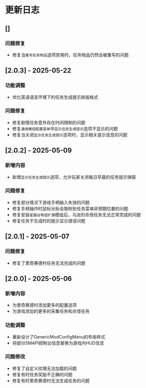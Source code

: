 # 更新日志

## []

### 问题修复

- 修复当`重写任务物品`选项禁用时，任务物品仍然会被重写的问题

## [2.0.3] - 2025-05-22

### 功能调整

- 优化英语语言环境下的任务生成提示排版格式

### 问题修复

- 修复剧情任务意外存在时间限制的问题
- 修复`通用模组配置菜单`中`显示任务生成提示`选项不显示的问题
- 修复当关闭`显示任务生成提示`选项时，显示相关提示信息的问题

## [2.0.2] - 2025-05-09

### 新增内容

- 新增`显示任务生成提示`选项，允许玩家关闭每日早晨的任务提示弹窗

### 问题修复

- 修复部分情况下游戏手柄输入失效的问题
- 修复手柄操作时鼠标光标会吸附到任务菜单非预期位置的问题
- 修复安装`星露谷物语扩展`模组后，马龙的杀怪任务无法正常完成的问题
- 修复任务不生成时的提示显示错误问题

## [2.0.1] - 2025-05-07

### 问题修复

- 修复了里奇赛德村任务无法完成的问题

## [2.0.0] - 2025-05-06

### 新增内容

- 为里奇赛德村添加更多的配置选项
- 为游戏添加的更多的采集任务和杀怪任务

### 功能调整

- 重新设计了GenericModConfigMenu的布局样式
- 将部分SMAPI控制台信息替换为游戏内HUD信息

### 问题修改

- 修复了自定义纹理无法加载的问题
- 修复有时任务奖励不正确的问题
- 修复有时里奇赛德村无法生成任务的问题